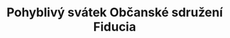---
id: fec2e2a2-62c2-4fd2-acf6-3b7a9e9e045f
title: "Pohyblivý svátek Občanské sdružení Fiducia"
price: 50000
year: 2012
description: "Cílem projektu Pohyblivý svátek je vytvoření nového programového cyklu zavedeného ostravského kulturního klubu Fiducia, v kterém budou veřejnosti každý poslední čtvrtek v měsíci představeni mladí začínající autoři a vědci našeho regionu. Na jednotlivých programových cyklech budou spolupracovat i regionální univerzitami, díky čemuž bude mít veřejnost konečně příležitost seznamovat se kontinuálně s mladými talenty našeho regionu."
kouskovani: false
locationName: undefined
position:
  lng: 16.5958501891504
  lat: 50.02852228641668
---